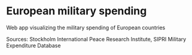 # European military spending
Web app visualizing the military spending of European countries

Sources:
Stockholm International Peace Research Institute, SIPRI Military Expenditure Database
